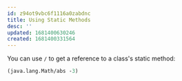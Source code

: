 ```yaml
---
id: z94ot9vbc6f1116a0zabdnc
title: Using Static Methods
desc: ''
updated: 1681400630246
created: 1681400331564
---
```


You can use `/` to get a reference to a class's static method:

```clojure
(java.lang.Math/abs -3)
```